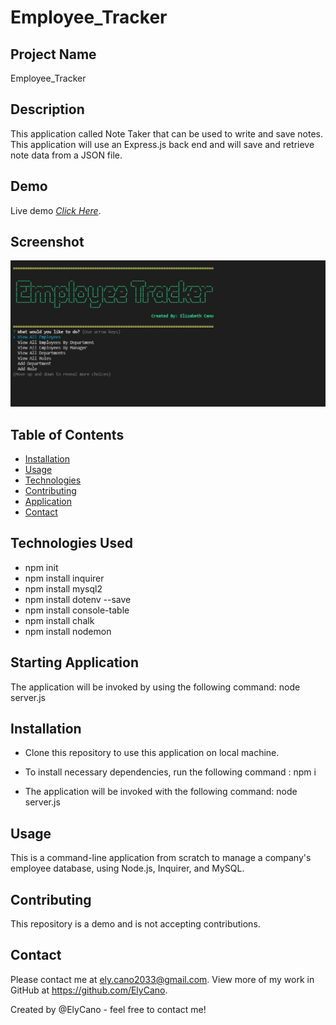 # Employee_Tracker

## Project Name

Employee_Tracker

## Description

This application called Note Taker that can be used to write and save notes. This application will use an Express.js back end and will save and retrieve note data from a JSON file.

## Demo

Live demo [_Click Here_](https://watch.screencastify.com/v/AWpbZyVMtz2QGHkPasq5). <!-- If you have the project hosted somewhere, include the link here. -->

## Screenshot

![screenshot-pic](https://github.com/ElyCano/Employee_Tracker/blob/main/assets/images/Screenshot.jpg?raw=true)

## Table of Contents

- [Installation](#Installation)
- [Usage](#Usage)
- [Technologies](#Technologies_Used)
- [Contributing](#Contributing)
- [Application](#Starting_Application)
- [Contact](#Contact)

## Technologies Used

- npm init
- npm install inquirer
- npm install mysql2
- npm install dotenv --save
- npm install console-table
- npm install chalk
- npm install nodemon

## Starting Application

The application will be invoked by using the following command:
node server.js

## Installation

- Clone this repository to use this application on local machine.

- To install necessary dependencies, run the following command :
  npm i

- The application will be invoked with the following command:
  node server.js

## Usage

This is a command-line application from scratch to manage a company's employee database, using Node.js, Inquirer, and MySQL.

## Contributing

This repository is a demo and is not accepting contributions.

## Contact

Please contact me at ely.cano2033@gmail.com. View more of my work in GitHub at https://github.com/ElyCano.

Created by @ElyCano - feel free to contact me!
